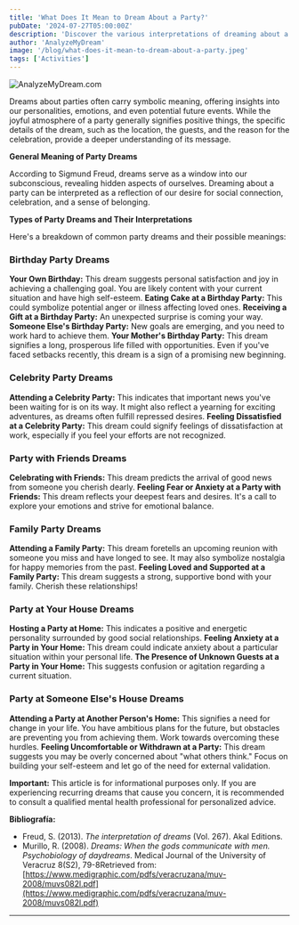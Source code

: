 ```yaml
---
title: 'What Does It Mean to Dream About a Party?'
pubDate: '2024-07-27T05:00:00Z'
description: 'Discover the various interpretations of dreaming about a party, from a birthday party to a party with friends and family.'
author: 'AnalyzeMyDream'
image: '/blog/what-does-it-mean-to-dream-about-a-party.jpeg'
tags: ['Activities']
---
```


![AnalyzeMyDream.com](/blog/what-does-it-mean-to-dream-about-a-party.jpeg)


Dreams about parties often carry symbolic meaning, offering insights into our personalities, emotions, and even potential future events. While the joyful atmosphere of a party generally signifies positive things, the specific details of the dream, such as the location, the guests, and the reason for the celebration, provide a deeper understanding of its message.

**General Meaning of Party Dreams**

According to Sigmund Freud, dreams serve as a window into our subconscious, revealing hidden aspects of ourselves. Dreaming about a party can be interpreted as a reflection of our desire for social connection, celebration, and a sense of belonging. 

**Types of Party Dreams and Their Interpretations**

Here's a breakdown of common party dreams and their possible meanings:

### Birthday Party Dreams

**Your Own Birthday:** This dream suggests personal satisfaction and joy in achieving a challenging goal. You are likely content with your current situation and have high self-esteem.
**Eating Cake at a Birthday Party:** This could symbolize potential anger or illness affecting loved ones.
**Receiving a Gift at a Birthday Party:**  An unexpected surprise is coming your way.  
**Someone Else's Birthday Party:** New goals are emerging, and you need to work hard to achieve them. 
**Your Mother's Birthday Party:** This dream signifies a long, prosperous life filled with opportunities.  Even if you've faced setbacks recently, this dream is a sign of a promising new beginning.

### Celebrity Party Dreams

**Attending a Celebrity Party:** This indicates that important news you've been waiting for is on its way. It might also reflect a yearning for exciting adventures, as dreams often fulfill repressed desires.
**Feeling Dissatisfied at a Celebrity Party:** This dream could signify feelings of dissatisfaction at work, especially if you feel your efforts are not recognized.

### Party with Friends Dreams

**Celebrating with Friends:**  This dream predicts the arrival of good news from someone you cherish dearly.
**Feeling Fear or Anxiety at a Party with Friends:** This dream reflects your deepest fears and desires. It's a call to explore your emotions and strive for emotional balance. 

### Family Party Dreams

**Attending a Family Party:**  This dream foretells an upcoming reunion with someone you miss and have longed to see. It may also symbolize nostalgia for happy memories from the past.
**Feeling Loved and Supported at a Family Party:** This dream suggests a strong, supportive bond with your family.  Cherish these relationships!

### Party at Your House Dreams

**Hosting a Party at Home:** This indicates a positive and energetic personality surrounded by good social relationships.
**Feeling Anxiety at a Party in Your Home:** This dream could indicate anxiety about a particular situation within your personal life. 
**The Presence of Unknown Guests at a Party in Your Home:** This suggests confusion or agitation regarding a current situation.

### Party at Someone Else's House Dreams

**Attending a Party at Another Person's Home:** This signifies a need for change in your life. You have ambitious plans for the future, but obstacles are preventing you from achieving them.  Work towards overcoming these hurdles.
**Feeling Uncomfortable or Withdrawn at a Party:** This dream suggests you may be overly concerned about "what others think."  Focus on building your self-esteem and let go of the need for external validation.

**Important:** This article is for informational purposes only. If you are experiencing recurring dreams that cause you concern, it is recommended to consult a qualified mental health professional for personalized advice.

**Bibliografía:**

* Freud, S. (2013). *The interpretation of dreams* (Vol. 267). Akal Editions.
* Murillo, R. (2008). *Dreams: When the gods communicate with men. Psychobiology of daydreams*. Medical Journal of the University of Veracruz 8(S2), 79-8Retrieved from: [https://www.medigraphic.com/pdfs/veracruzana/muv-2008/muvs082l.pdf](https://www.medigraphic.com/pdfs/veracruzana/muv-2008/muvs082l.pdf)

---